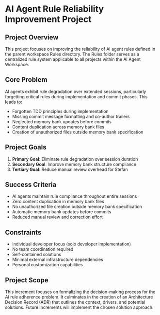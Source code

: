 # AI Agent Rule Reliability Improvement Project

## Project Overview

This project focuses on improving the reliability of AI agent rules defined in the parent workspace Rules directory. The Rules folder serves as a centralized rule system applicable to all projects within the AI Agent Workspace.

## Core Problem

AI agents exhibit rule degradation over extended sessions, particularly forgetting critical rules during implementation and commit phases. This leads to:
- Forgotten TDD principles during implementation
- Missing commit message formatting and co-author trailers
- Neglected memory bank updates before commits
- Content duplication across memory bank files
- Creation of unauthorized files outside memory bank specification

## Project Goals

1. **Primary Goal**: Eliminate rule degradation over session duration
2. **Secondary Goal**: Improve memory bank structure compliance
3. **Tertiary Goal**: Reduce manual review overhead for Stefan

## Success Criteria

- AI agents maintain rule compliance throughout entire sessions
- Zero content duplication in memory bank files
- No unauthorized file creation outside memory bank specification
- Automatic memory bank updates before commits
- Reduced manual review and correction effort

## Constraints

- Individual developer focus (solo developer implementation)
- No team coordination required
- Self-contained solutions
- Minimal external infrastructure dependencies
- Personal customization capabilities

## Project Scope

This increment focuses on formalizing the decision-making process for the AI rule adherence problem. It culminates in the creation of an Architecture Decision Record (ADR) that outlines the context, drivers, and potential solutions. Future increments will implement the chosen solution approach.
